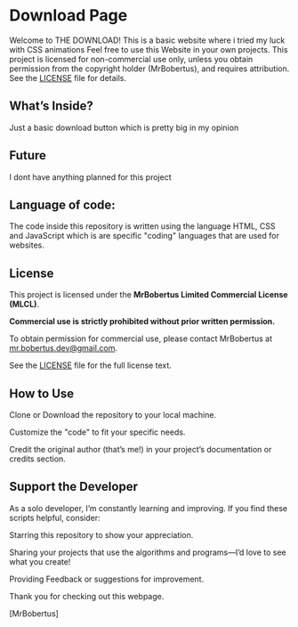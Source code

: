 # Download Page
Welcome to THE DOWNLOAD! This is a basic website where i tried my luck with CSS animations Feel free to use this Website in your own projects. This project is licensed for non-commercial use only, unless you obtain permission from the copyright holder (MrBobertus), and requires attribution. See the [LICENSE](https://github.com/MrBobertus/Important-Documents/blob/main/MLCL%20-%20MrBobertus%20Limited%20Commercial%20License.md) file for details.

## What’s Inside?
Just a basic download button which is pretty big in my opinion

## Future
I dont have anything planned for this project

## Language of code:
The code inside this repository is written using the language HTML, CSS and JavaScript which is are specific "coding" languages that are used for websites.

## License

This project is licensed under the **MrBobertus Limited Commercial License (MLCL)**.

**Commercial use is strictly prohibited without prior written permission.**

To obtain permission for commercial use, please contact MrBobertus at mr.bobertus.dev@gmail.com.

See the [LICENSE](https://github.com/MrBobertus/Important-Documents/blob/main/MLCL%20-%20MrBobertus%20Limited%20Commercial%20License.md) file for the full license text.

## How to Use
Clone or Download the repository to your local machine.

Customize the "code" to fit your specific needs.

Credit the original author (that’s me!) in your project’s documentation or credits section.

## Support the Developer
As a solo developer, I’m constantly learning and improving. If you find these scripts helpful, consider:

Starring this repository to show your appreciation.

Sharing your projects that use the algorithms and programs—I’d love to see what you create!

Providing Feedback or suggestions for improvement.

Thank you for checking out this webpage.

[MrBobertus]
